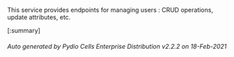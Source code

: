 






This service provides endpoints for managing users : CRUD operations, update attributes, etc.

[:summary]

###### Auto generated by Pydio Cells Enterprise Distribution v2.2.2 on 18-Feb-2021
